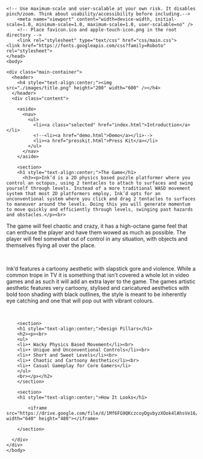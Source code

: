 <!DOCTYPE html>
 <html>
 	<head>
 		<meta charset="utf-8">
 		<meta http-equiv="X-UA-Compatible" content="IE=edge">
 		<title>INK'D</title>
 		<meta name="description" content="A usability report for COMP210" />
 		<meta name="author" content="Ryan Clarke" />
 		<meta name="HandheldFriendly" content="true" />
 		<meta name="MobileOptimized" content="320" />

    <!-- Use maximum-scale and user-scalable at your own risk. It disables pinch/zoom. Think about usability/accessibility before including.-->
 		<meta name="viewport" content="width=device-width, initial-scale=1.0, minimum-scale=1.0, maximum-scale=1.0, user-scalable=no" />
 		<!-- Place favicon.ico and apple-touch-icon.png in the root directory -->
 		<link rel="stylesheet" type="text/css" href="css/main.css">
    <link href="https://fonts.googleapis.com/css?family=Roboto" rel="stylesheet">
 	</head>
 	<body>

    <div class="main-container">
      <header>
        <h4 style="text-align:center;"><img
	src="./images/title.png" height="200" width="600" /></h4>
      </header>
      <div class="content">

        <aside>
          <nav>
            <ul>
              <li><a class="selected" href="index.html">Introduction</a></li>
              <!--<li><a href="demo.html">Demo</a></li>-->
              <li><a href="presskit.html">Press Kit</a></li>
            </ul>
          </nav>
        </aside>

        <section>
		<h1 style="text-align:center;">The Game</h1>
          <h3><p>Ink’d is a 2D physics based puzzle platformer where you control an octopus, using 2 tentacles to attach to surfaces and swing yourself through levels. Instead of a more traditional WASD movement system that most 2D platformers employ, Ink’d opts for an unconventional system where you click and drag 2 tentacles to surfaces to maneuver around the levels. Doing this you will generate momentum to move quickly and efficiently through levels, swinging past hazards and obstacles.</p><br>

<p>The game will feel chaotic and crazy, it has a high-octane game feel that can enthuse the player and have them wowed as much as possible. The player will feel somewhat out of control in any situation, with objects and themselves flying all over the place.</p><br>

<p>Ink’d features a cartoony aesthetic with slapstick gore and violence. While a common trope in TV it is something that isn’t covered a whole lot in video games and as such it will add an extra layer to the game. The games artistic aesthetic features very cartoony, stylised and caricatured aesthetics with bold toon shading with black outlines, the style is meant to be inherently eye catching and one that will pop out with vibrant colours.</p><br></h3>
        </section>
		
		<section>
		<h1 style="text-align:center;">Design Pillars</h1>
		<h2><p><br>
		<ul>
		<li>• Wacky Physics Based Movement</li><br>
		<li>• Unique and Unconventional Controls</li><br>
		<li>• Short and Sweet Levels</li><br>
		<li>• Chaotic and Cartoony Aesthetic</li><br>
		<li>• Casual Gameplay for Core Gamers</li>
		</ul>
		<br></p></h2>
		</section>

        <section>
		<h1 style="text-align:center;">How It Looks</h1>
          
			<iframe src="https://drive.google.com/file/d/1Mf6FG9QKczcoyDgvbyzXOok4lAhsVe16/preview" width="640" height="480"></iframe>

        </section>
		
      </div>
    </div>
 	</body>
 </html>
